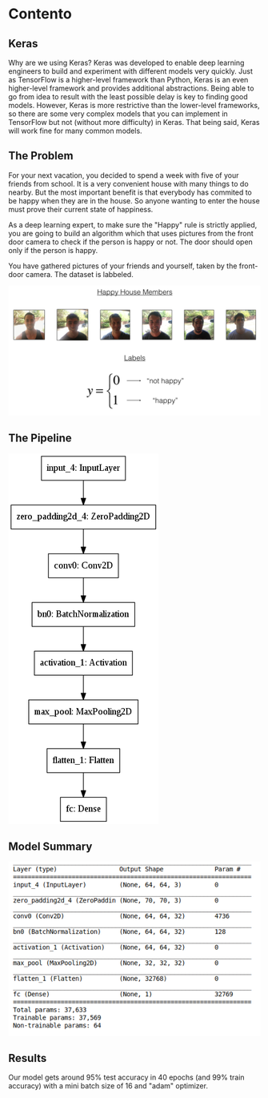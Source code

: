 # Contento

## Keras
Why are we using Keras? Keras was developed to enable deep learning engineers to build and experiment with different models very quickly. Just as TensorFlow is a higher-level framework than Python, Keras is an even higher-level framework and provides additional abstractions. Being able to go from idea to result with the least possible delay is key to finding good models. However, Keras is more restrictive than the lower-level frameworks, so there are some very complex models that you can implement in TensorFlow but not (without more difficulty) in Keras. That being said, Keras will work fine for many common models.

## The Problem
For your next vacation, you decided to spend a week with five of your friends from school. It is a very convenient house with many things to do nearby. But the most important benefit is that everybody has commited to be happy when they are in the house. So anyone wanting to enter the house must prove their current state of happiness.

As a deep learning expert, to make sure the "Happy" rule is strictly applied, you are going to build an algorithm which that uses pictures from the front door camera to check if the person is happy or not. The door should open only if the person is happy.

You have gathered pictures of your friends and yourself, taken by the front-door camera. The dataset is labbeled.

![Happy house members](https://raw.githubusercontent.com/themousepotato/contento/master/images/house-members.png)

## The Pipeline
![Pipeline](https://raw.githubusercontent.com/themousepotato/contento/master/images/HappyModel.png)

## Model Summary
![Model Summary](https://raw.githubusercontent.com/themousepotato/contento/master/images/model-summary.png)

## Results
Our model gets around 95% test accuracy in 40 epochs (and 99% train accuracy) with a mini batch size of 16 and "adam" optimizer.
